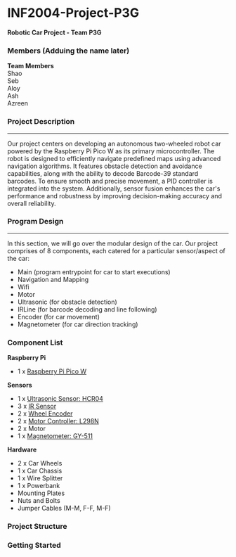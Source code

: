 # INF2004-Project-P3G
**Robotic Car Project - Team P3G**

### Members (Adduing the name later)
**Team Members** <br>
Shao <br>
Seb <br>
Aloy <br>
Ash <br>
Azreen <be>

### Project Description
---
Our project centers on developing an autonomous two-wheeled robot car powered by the Raspberry Pi Pico W as its primary microcontroller. The robot is designed to efficiently navigate predefined maps using advanced navigation algorithms. It features obstacle detection and avoidance capabilities, along with the ability to decode Barcode-39 standard barcodes. To ensure smooth and precise movement, a PID controller is integrated into the system. Additionally, sensor fusion enhances the car's performance and robustness by improving decision-making accuracy and overall reliability.

### Program Design
---
In this section, we will go over the modular design of the car. Our project comprises of 8 components, each catered for a particular sensor/aspect of the car:
- Main (program entrypoint for car to start executions)
- Navigation and Mapping
- Wifi
- Motor
- Ultrasonic (for obstacle detection)
- IRLine (for barcode decoding and line following)
- Encoder (for car movement)
- Magnetometer (for car direction tracking)

### Component List

**Raspberry Pi**
- 1 x [Raspberry Pi Pico W](https://www.raspberrypi.com/products/raspberry-pi-pico/)

**Sensors**
- 1 x [Ultrasonic Sensor: HCR04](https://components101.com/sensors/ultrasonic-sensor-working-pinout-datasheet)
- 3 x [IR Sensor](https://sg.cytron.io/p-ir-line-tracking-module)
- 2 x [Wheel Encoder](https://hobbycomponents.com/sensors/1147-compact-ir-infrared-rotary-speed-sensing-module)
- 2 x [Motor Controller: L298N](https://components101.com/modules/l293n-motor-driver-module)
- 2 x Motor
- 1 x [Magnetometer: GY-511](https://quartzcomponents.com/products/gy-511-lsm303dlhc-3-axis-e-compass-sensor)

**Hardware**
- 2 x Car Wheels
- 1 x Car Chassis
- 1 x Wire Splitter
- 1 x Powerbank
- Mounting Plates
- Nuts and Bolts
- Jumper Cables (M-M, F-F, M-F)


### Project Structure


### Getting Started



